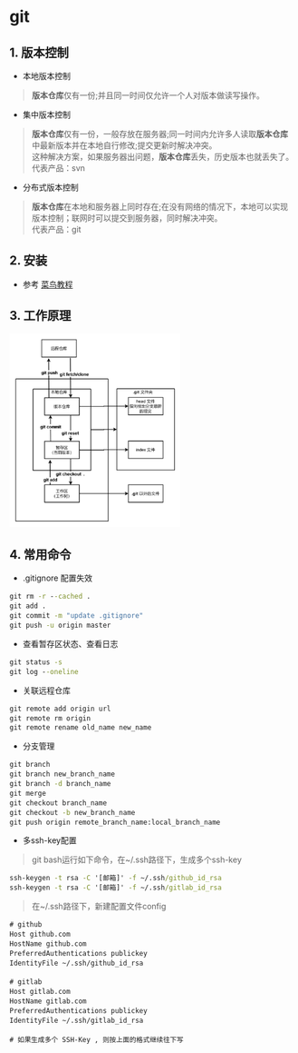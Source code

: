 # git

## 1. 版本控制

- 本地版本控制

>**版本仓库**仅有一份;并且同一时间仅允许一个人对版本做读写操作。

- 集中版本控制

>**版本仓库**仅有一份，一般存放在服务器;同一时间内允许多人读取**版本仓库**中最新版本并在本地自行修改;提交更新时解决冲突。<br>
>这种解决方案，如果服务器出问题，**版本仓库**丢失，历史版本也就丢失了。<br>
>代表产品：svn

- 分布式版本控制

>**版本仓库**在本地和服务器上同时存在;在没有网络的情况下，本地可以实现版本控制；联网时可以提交到服务器，同时解决冲突。<br>
>代表产品：git

## 2. 安装

- 参考 [菜鸟教程](https://www.runoob.com/git/git-install-setup.html)

## 3. 工作原理

<!-- ![工作原理](../_static/img/git.png) -->
<img src="../_static/img/git.png" width="60%" height="60%">

## 4. 常用命令

- .gitignore 配置失效

```cmd
git rm -r --cached .
git add .
git commit -m "update .gitignore"
git push -u origin master
```

- 查看暂存区状态、查看日志

```cmd
git status -s
git log --oneline
```

- 关联远程仓库

```cmd
git remote add origin url
git remote rm origin
git remote rename old_name new_name
```

- 分支管理

```cmd
git branch
git branch new_branch_name
git branch -d branch_name
git merge
git checkout branch_name
git checkout -b new_branch_name
git push origin remote_branch_name:local_branch_name
```

- 多ssh-key配置

>git bash运行如下命令，在~/.ssh路径下，生成多个ssh-key

```cmd
ssh-keygen -t rsa -C '[邮箱]' -f ~/.ssh/github_id_rsa
ssh-keygen -t rsa -C '[邮箱]' -f ~/.ssh/gitlab_id_rsa
```

>在~/.ssh路径下，新建配置文件config

```txt
# github
Host github.com
HostName github.com
PreferredAuthentications publickey
IdentityFile ~/.ssh/github_id_rsa

# gitlab
Host gitlab.com
HostName gitlab.com
PreferredAuthentications publickey
IdentityFile ~/.ssh/gitlab_id_rsa

# 如果生成多个 SSH-Key , 则按上面的格式继续往下写
```

